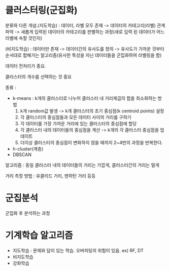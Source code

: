 # 클러스터링(군집화)

분류와 다른 개념.(지도학습) : 데이터, 라벨 모두 존재 -> 데이터의 카테고리(라벨) 관계 파악 -> 새롭게 입력된 데이터의 카테고리를 판별하는 과정(새로 입력 된 데이터가 어느 라벨에 속할 것인지)

(비지도학습) : 데이터만 존재 -> 데이터간의 유사도를 정의 -> 유사도가 가까운 것부터 순서대로 합해가는 알고리즘(유사한 특성을 지닌 데이터들을 군집화하여 라벨링을 함)

데이터 전처리가 중요.

클러스터의 개수를 선택하는 것 중요

종류 : 

- k-means : k개의 클러스터로 나누어 클러스터 내 거리제곱의 합을 최소화하는 방법
  1. k개 random값 발생 -> k개 클러스터의 초기 중심점(k centroid points) 설정
  2. 각 클러스터의 중심점들과 모든 데이터 사이의 거리를 구하기
  3. 각 데이터를 가장 가까운 거리에 있는 클러스터의 중심점에 할당
  4. 각 클러스터 내의 데이터들의 중심점을 계산 -> k개의 각 클러스터 중심점을 업데이트
  5. 더이상 클러스터의 중심점이 변화하지 않을 때까지 2~4번의 과정을 반복한다.
- h-cluster(계층)
- DBSCAN

알고리즘 : 동일 클러스터 내의 데이터들의 거리는 가깝게, 클러스터간의 거리는 멀게

거리 측정 방법 : 유클리드 거리, 맨하탄 거리 등등



# 군집분석

군집화 후 분석하는 과정



# 기계학습 알고리즘

- 지도학습 : 문제와 답이 있는 학습. 오버피팅의 위험이 있음. ex) RF, DT
- 비지도학습
- 강화학습